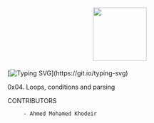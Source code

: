 <h1 align= "center">
<img src="https://github-production-user-asset-6210df.s3.amazonaws.com/122843056/237317755-5b364351-ae5c-42cc-ae8e-50afc9bea80c.png" height= "120"/>
</h1>

[![Typing SVG](https://readme-typing-svg.herokuapp.com?font=Fira+Code&weight=900&size=30&pause=1000&width=1000&lines=Loops,+conditions+and+parsing+\(:)](https://git.io/typing-svg)

0x04. Loops, conditions and parsing

CONTRIBUTORS

         - Ahmed Mohamed Khodeir